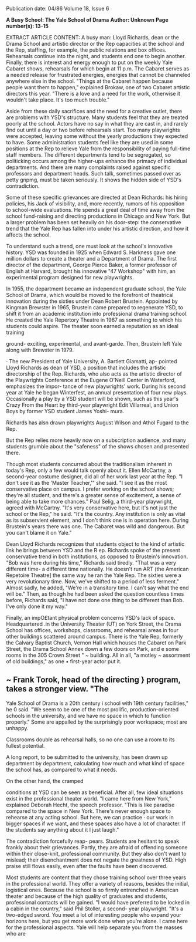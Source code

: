 Publication date: 04/86
Volume 18, Issue 6

**A Busy School: The Yale School of Drama**
**Author: Unknown**
**Page number(s): 13-15**

EXTRACT ARTICLE CONTENT:
A busy man: Lloyd Richards, dean or the Drama School and artistic director or the Rep
capacities at the school and the Rep, 
staffing, 
for 
example, the public 
relations and box offices. Rehearsals 
continue into the night, and students 
end one to begin another. 
Finally, there is interest and energy 
enough to put on the weekly Yale 
Cabaret shows, rehearsals for which 
begin at 11 p.m. The Cabaret serves as 
a 
needed release for frustrated 
energies, energies that cannot be 
channeled anywhere else in the school. 
"Things at the Cabaret happen because 
people 
want 
them 
to 
happen," 
explained Brokaw, one of two Cabaret 
artistic directors this year. "There is a 
love and a need for the work, otherwise 
it wouldn't take place. It's too much 
trouble." 

Aside from these daily sacrifices and 
the need for a creative outlet, there are 
problems with YSD's structure. Many 
students feel that they are treated 
poorly at the school. Actors have no 
say in what they are cast in, and rarely 
find out until a day or two before 
rehearsals start. Too many playwrights 
were accepted, leaving some without 
the yearly productions they expected to 
have. Some administration students 
feel like they are used in some positions 
at the Rep to relieve Yale from the 
responsibility of paying full-time staff 
members. The different departments 
tend to be segregated, so politicking 
occurs 
among 
the higher-ups 
enhance the primacy of individual 
departments. And there are many 
complaints raised against specific 
professors and department heads. Such 
talk, sometimes passed over as petty 
gnpmg, 
must be taken seriously. It 
shows the hidden side of YSD's 
contradiction. 

Some of these specific grievances are 
directed at Dean Richards: his hiring 
policies, his Jack of visibility, and, 
more 
recently, 
rumors of his 
opposition to school-wide evaluations. 
He spends a great deal of time away 
from 
the school fund-raising and 
directing productions in Chicago and 
New York. But a larger problem has 
been set heavily on his door-step: the 
conservative trend that the Yale Rep 
has fallen into under his artistic 
direction, and how it affects the school. 

To understand such a trend, one 
must look at the school's innovative 
history. YSD was founded in 1925 
when Edward S. Harkness gave one 
million dollars to create a theater and a 
Department of Drama. The first 
director of the department, George 
Pierce Baker, a former professor of 
English at 
Harvard, 
brought his 
innovative "47 Workshop" with him, 
an experimental program designed for 
new playwrights. 

In 1955, the department became an 
independent graduate school, the Yale 
School of Drama, which would be 
moved to the forefront of theatrical 
innovation during the sixties under 
Dean Robert Brustein. Appointed by 
Kingman Brewster in 1965, Brustein 
came prepared to regenerate YSD, to 
shift it from an academic institution 
into 
professional drama 
training school. He created the Yale 
Repertory Theatre in 1967 as 
something to which his students could 
aspire. The theater soon earned a 
reputation as an 
ideal training 


ground- exciting, experimental, and 
avant-garde. Then, Brustein left Yale 
along with Brewster in 1979. 

· The new President of Yale 
University, A. Bartlett Giamatti, ap-
pointed Lloyd Richards as dean of 
YSD, a position that includes the 
artistic directorship of the Rep. 
Richards, who also acts as the artistic 
director of the Playwrights Conference 
at the Eugene O'Neill Center in 
Waterford, emphasizes the impor-
tance of new 
playwrights' work. 
During his second year at Yale he 
began Winterfest, 
an annual 
presentation of four new plays. 
Occasionally a play by a YSD student 
will be shown, such as this year's Crazy 
From the Heart by third-year playwright 
Edit Villarreal, and Union Boys by 
former YSD student James Yoshi-
mura. 

Richards has 
alsn drawn 
playwrights August Wilson and Athol 
Fugard to the Rep. 

But the Rep relies more heavily now 
on a subscription audience, and many 
students grumble about the "safeness" 
of the shows chosen and presented 
there. 

Though most students 
concurred about the traditionalism 
inherent in today's Rep, only a few 
would talk openly about it. Ellen 
McCartny, a second-year costume 
designer, did all of her work last year 
at the Rep. "I don't see it as the 'Master 
Teacher,'" she said. "I see it as the most 
conservative place on campus. I prefer 
working on the school shows; they're 
all student, and there's a greater sense 
of excitement, a sense of being able to 
take more chances." Paul Selig, a 
third-year playwright, agreed with 
McCartny. 
"It's very conservative 
here, but it's not just the school or the 
Rep," he said. "It's the country. Any 
institution is only as vital as its 
subservient element, and I don't think 
one is in operation here. During 
Brustein's years there was one. The 
Cabaret was wild and dangerous. But 
you can't blame it on Yale." 

Dean Lloyd Richards recognizes 
that students object to the kind of 
artistic link he brings between YSD 
and the R ep. Richards spoke of the 
present conservative trend in both 
institutions, as opposed to Brustein's 
innovation. "Bob was here during his 
time," Richards said tiredly. "That was 
a very different time- a different time 
nationally. He doesn't run ART (the 
American Repetoire Theatre] the same 
way he ran the Yale Rep. The sixties 
were a very revolutionary time. Now, 
we've shifted to a period of less 
ferment." Almost sadly, he added, 
"We're in a transitory time. I can't say 
what the end will be." Then, as though 
he had been asked the question 
countless times before, Richards said, 
"I have not done one thing to be 
different than Bob. I've only done it 
my way." 

Finally, an 
impO£tant physical 
problem concerns YSD's lack of space. 
Headquartered .in 
the University 
Theater (UT) on York Street, the 
Drama School has offices, workshops, 
classrooms, and rehearsal areas in four 
other buildings scattered around 
campus. There is the Yale Rep, 
formerly the Calvary Baptist Church, 
Vernon Hall which houses the Cabaret 
on Park Street, the Drama School 
Annex down a few doors on Park, and 
e some rooms in the 305 Crown Street 
" 
~ building. 
All 
in all, "a motley 
~ assortment of old buildings," as one 
• first-year actor put it. 

~ 
Frank Torok, head of the directing 
} program, takes a stronger view. "The 
-
Yale School of Drama is a 20th century 
i school with 19th century facilities," he 
0 
said. "We seem to be one of the most 
prolific, production-oriented schools in 
the university, and we have no space in 
which to function properly." Some are 
appalled by the surprisingly poor 
workspace; 
most are unhappy. 

Classrooms double as rehearsal halls, 
so no one can use a room to its fullest 
potential. 

A 
long report, 
to be 
submitted to the university, has been 
drawn up department by department, 
calculating how much and what kind of 
space the school has, as compared to 
what it needs. 

On the other hand, the cramped


conditions at YSD can be seen as 
beneficial. After all, 
few 
ideal 
situations exist in the professional 
theater world. "I came here from New 
York," explained Deborah Hecht, 
the speech professor. "This is like 
paradise compared to the space in New 
York. There's never enough space to 
rehearse at any acting school. But 
here, we can practice · our work in 
bigger spaces if we want, and these 
spaces also have a lot of character. If 
the students say anything about it I 
just laugh." 

The contradiction forcefully 
reap-
pears. Students are hesitant to speak 
frankly about their grievances. Partly, 
they are afraid of offending someone 
within their close-knit, professional 
community. But they also don't want 
to mislead; their disenchantment does 
not negate the greatness of YSD. High 
praise still flows easily, even after the 
faults have been discovered. 

Most students are content that they 
chose training school over three years 
in the professional world. They offer a 
variety of reasons, besides the initial, 
logistical ones. Because the school is so 
firmly entrenched in American theater 
and because of the high quality of 
graduates and students, professional 
contacts will be gained. "I would have 
preferred to be locked in a cabin in the 
country," said Phil Stoller, a second-
year playwright. "It's a two-edged 
sword. You meet a lot of interesting 
people who expand your horizons 
here, but you get more work done 
when you're alone. I came here for the 
professional aspects. Yale will help 
separate you from the masses who are